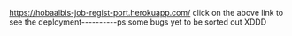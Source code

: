https://hobaalbis-job-regist-port.herokuapp.com/
 click on the above link to see the deployment----------ps:some bugs yet to be sorted out XDDD
 

